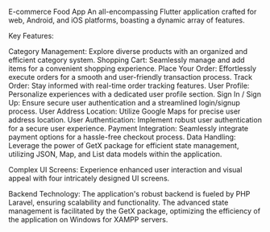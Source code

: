 E-commerce Food App
An all-encompassing Flutter application crafted for web, Android, and iOS platforms, boasting a dynamic array of features.

Key Features:

Category Management: Explore diverse products with an organized and efficient category system.
Shopping Cart: Seamlessly manage and add items for a convenient shopping experience.
Place Your Order: Effortlessly execute orders for a smooth and user-friendly transaction process.
Track Order: Stay informed with real-time order tracking features.
User Profile: Personalize experiences with a dedicated user profile section.
Sign In / Sign Up: Ensure secure user authentication and a streamlined login/signup process.
User Address Location: Utilize Google Maps for precise user address location.
User Authentication: Implement robust user authentication for a secure user experience.
Payment Integration: Seamlessly integrate payment options for a hassle-free checkout process.
Data Handling:
Leverage the power of GetX package for efficient state management, utilizing JSON, Map, and List data models within the application.

Complex UI Screens:
Experience enhanced user interaction and visual appeal with four intricately designed UI screens.

Backend Technology:
The application's robust backend is fueled by PHP Laravel, ensuring scalability and functionality. The advanced state management is facilitated by the GetX package, optimizing the efficiency of the application on Windows for XAMPP servers.
